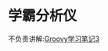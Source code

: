# 学霸分析仪

不负责讲解:[Groovy学习笔记3](http://www.dewafer.com/2016/03/12/Groovy%E5%AD%A6%E4%B9%A0%E7%AC%94%E8%AE%B0-3/)